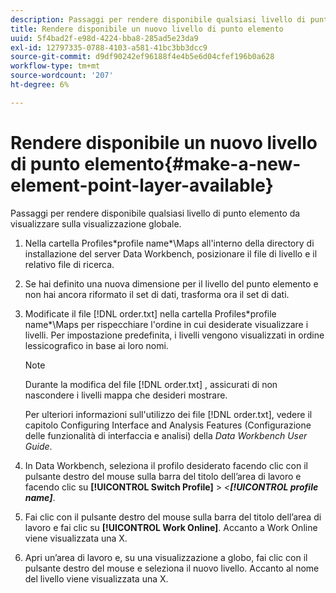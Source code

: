 ```yaml
---
description: Passaggi per rendere disponibile qualsiasi livello di punto elemento da visualizzare sulla visualizzazione globale.
title: Rendere disponibile un nuovo livello di punto elemento
uuid: 5f4bad2f-e98d-4224-bba8-285ad5e23da9
exl-id: 12797335-0788-4103-a581-41bc3bb3dcc9
source-git-commit: d9df90242ef96188f4e4b5e6d04cfef196b0a628
workflow-type: tm+mt
source-wordcount: '207'
ht-degree: 6%

---
```


# Rendere disponibile un nuovo livello di punto elemento{#make-a-new-element-point-layer-available}

Passaggi per rendere disponibile qualsiasi livello di punto elemento da visualizzare sulla visualizzazione globale.

1. Nella cartella Profiles\*profile name*\Maps all&#39;interno della directory di installazione del server Data Workbench, posizionare il file di livello e il relativo file di ricerca.
1. Se hai definito una nuova dimensione per il livello del punto elemento e non hai ancora riformato il set di dati, trasforma ora il set di dati.
1. Modificate il file [!DNL order.txt] nella cartella Profiles\*profile name*\Maps per rispecchiare l&#39;ordine in cui desiderate visualizzare i livelli. Per impostazione predefinita, i livelli vengono visualizzati in ordine lessicografico in base ai loro nomi.

   >[!NOTE]
   >
   >Durante la modifica del file [!DNL order.txt] , assicurati di non nascondere i livelli mappa che desideri mostrare.

   Per ulteriori informazioni sull&#39;utilizzo dei file [!DNL order.txt], vedere il capitolo Configuring Interface and Analysis Features (Configurazione delle funzionalità di interfaccia e analisi) della *Data Workbench User Guide*.

1. In Data Workbench, seleziona il profilo desiderato facendo clic con il pulsante destro del mouse sulla barra del titolo dell’area di lavoro e facendo clic su **[!UICONTROL Switch Profile]** > *&lt;**[!UICONTROL profile name]***.
1. Fai clic con il pulsante destro del mouse sulla barra del titolo dell’area di lavoro e fai clic su **[!UICONTROL Work Online]**. Accanto a Work Online viene visualizzata una X.
1. Apri un’area di lavoro e, su una visualizzazione a globo, fai clic con il pulsante destro del mouse e seleziona il nuovo livello. Accanto al nome del livello viene visualizzata una X.
